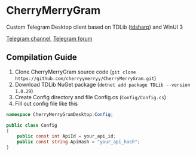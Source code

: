 # CherryMerryGram

Custom Telegram Desktop client based on TDLib ([tdsharp](https://github.com/egramtel/tdsharp)) and WinUI 3

[Telegram channel](https://t.me/cherrymerrygram), [Telegram forum](https://t.me/cherrymerrygramchat)

## Compilation Guide
1. Clone CherryMerryGram source code (`git clone https://github.com/cherryymerryy/CherryMerryGram.git`)
2. Download TDLib NuGet package (`dotnet add package TDLib --version 1.8.29`)
3. Create Config directory and file Config.cs (`Config/Config.cs`)
4. Fill out config file like this
```c#
namespace CherryMerryGramDesktop.Config;

public class Config
{
    public const int ApiId = your_api_id;
    public const string ApiHash = "your_api_hash";
}
```
